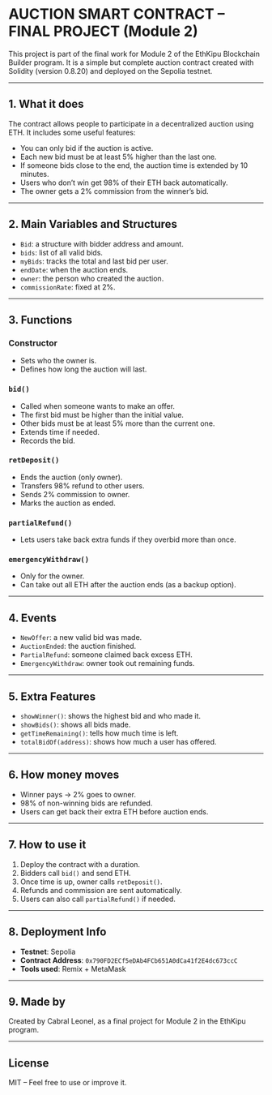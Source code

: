 # AUCTION SMART CONTRACT – FINAL PROJECT (Module 2)

This project is part of the final work for Module 2 of the EthKipu Blockchain Builder program. It is a simple but complete auction contract created with Solidity (version 0.8.20) and deployed on the Sepolia testnet.

---

## 1. What it does

The contract allows people to participate in a decentralized auction using ETH. It includes some useful features:

- You can only bid if the auction is active.
- Each new bid must be at least 5% higher than the last one.
- If someone bids close to the end, the auction time is extended by 10 minutes.
- Users who don’t win get 98% of their ETH back automatically.
- The owner gets a 2% commission from the winner’s bid.

---

## 2. Main Variables and Structures

- `Bid`: a structure with bidder address and amount.
- `bids`: list of all valid bids.
- `myBids`: tracks the total and last bid per user.
- `endDate`: when the auction ends.
- `owner`: the person who created the auction.
- `commissionRate`: fixed at 2%.

---

## 3. Functions

### Constructor

- Sets who the owner is.
- Defines how long the auction will last.

### `bid()`

- Called when someone wants to make an offer.
- The first bid must be higher than the initial value.
- Other bids must be at least 5% more than the current one.
- Extends time if needed.
- Records the bid.

### `retDeposit()`

- Ends the auction (only owner).
- Transfers 98% refund to other users.
- Sends 2% commission to owner.
- Marks the auction as ended.

### `partialRefund()`

- Lets users take back extra funds if they overbid more than once.

### `emergencyWithdraw()`

- Only for the owner.
- Can take out all ETH after the auction ends (as a backup option).

---

## 4. Events

- `NewOffer`: a new valid bid was made.
- `AuctionEnded`: the auction finished.
- `PartialRefund`: someone claimed back excess ETH.
- `EmergencyWithdraw`: owner took out remaining funds.

---

## 5. Extra Features

- `showWinner()`: shows the highest bid and who made it.
- `showBids()`: shows all bids made.
- `getTimeRemaining()`: tells how much time is left.
- `totalBidOf(address)`: shows how much a user has offered.

---

## 6. How money moves

- Winner pays → 2% goes to owner.
- 98% of non-winning bids are refunded.
- Users can get back their extra ETH before auction ends.

---

## 7. How to use it

1. Deploy the contract with a duration.
2. Bidders call `bid()` and send ETH.
3. Once time is up, owner calls `retDeposit()`.
4. Refunds and commission are sent automatically.
5. Users can also call `partialRefund()` if needed.

---

## 8. Deployment Info

- **Testnet**: Sepolia
- **Contract Address**: `0x790FD2ECf5eDAb4FCb651A0dCa41f2E4dc673ccC`
- **Tools used**: Remix + MetaMask

---

## 9. Made by

Created by Cabral Leonel, as a final project for Module 2 in the EthKipu program.

---

## License

MIT – Feel free to use or improve it.

